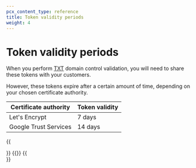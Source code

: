 ```yaml
---
pcx_content_type: reference
title: Token validity periods
weight: 4
---
```


# Token validity periods

When you perform [TXT](/cloudflare-for-platforms/cloudflare-for-saas/security/certificate-management/issue-and-validate/validate-certificates/txt/) domain control validation, you will need to share these tokens with your customers.

However, these tokens expire after a certain amount of time, depending on your chosen certificate authority.

| Certificate authority | Token validity |
| --- | --- |
| Let's Encrypt | 7 days |
| Google Trust Services | 14 days |

{{<Aside type="warning">}}
{{<render file="_dcv-invalid-token-situations.md" productFolder="ssl" >}}
{{</Aside>}}